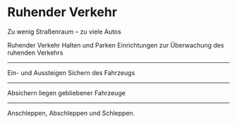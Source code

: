 # Ruhender Verkehr

Zu wenig Straßenraum – zu viele Autos

Ruhender Verkehr
Halten und Parken
Einrichtungen zur Überwachung des ruhenden Verkehrs

---

Ein- und Aussteigen
Sichern des Fahrzeugs

---

Absichern liegen gebliebener Fahrzeuge

---

Anschleppen, Abschleppen und Schleppen.